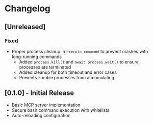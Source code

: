 # Changelog

## [Unreleased]
### Fixed
- Proper process cleanup in `execute_command` to prevent crashes with long-running commands
  - Added `process.kill()` and `await process.wait()` to ensure processes are terminated
  - Added cleanup for both timeout and error cases
  - Prevents zombie processes from accumulating

## [0.1.0] - Initial Release
- Basic MCP server implementation
- Secure bash command execution with whitelists
- Auto-reloading configuration